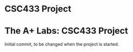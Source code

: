 # CSC433 Project
# The A+ Labs: CSC433 Project

Initial commit, to be changed when the project is started.
